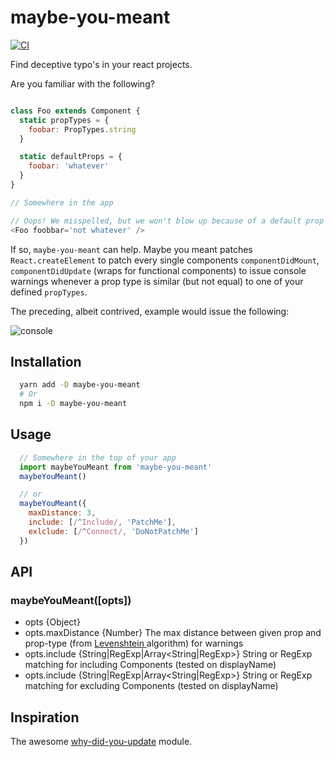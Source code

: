 # maybe-you-meant
[![CI][travis-image]][travis-url]

Find deceptive typo's in your react projects.

Are you familiar with the following?

```js

class Foo extends Component {
  static propTypes = {
    foobar: PropTypes.string
  }

  static defaultProps = {
    foobar: 'whatever'
  }
}

// Somewhere in the app

// Oops! We misspelled, but we won't blow up because of a default prop type.
<Foo foobbar='not whatever' />
```

If so, `maybe-you-meant` can help. Maybe you meant patches `React.createElement`
to patch every single components `componentDidMount`, `componentDidUpdate`
(wraps for functional components) to issue console warnings whenever a prop type
is similar (but not equal) to one of your defined `propTypes`.

The preceding, albeit contrived, example would issue the following:

![console](https://raw.githubusercontent.com/nickpisacane/maybe-you-meant/master/graphics/console.png)

## Installation

```sh
  yarn add -D maybe-you-meant
  # Or
  npm i -D maybe-you-meant
```

## Usage

```js
  // Somewhere in the top of your app
  import maybeYouMeant from 'maybe-you-meant'
  maybeYouMeant()

  // or
  maybeYouMeant({
    maxDistance: 3,
    include: [/^Include/, 'PatchMe'],
    exlclude: [/^Connect/, 'DoNotPatchMe']
  })
```

## API

### maybeYouMeant([opts])
* opts {Object}
* opts.maxDistance {Number} The max distance between given prop and prop-type (from [Levenshtein ](https://en.wikipedia.org/wiki/Levenshtein_distance) algorithm) for warnings
* opts.include {String|RegExp|Array<String|RegExp>} String or RegExp matching for including Components (tested on displayName)
* opts.include {String|RegExp|Array<String|RegExp>} String or RegExp matching for excluding Components (tested on displayName)

## Inspiration

The awesome [why-did-you-update](https://github.com/garbles/why-did-you-update)
module.


[travis-image]: https://travis-ci.org/nickpisacane/maybe-you-meant.svg?branch=master
[travis-url]: https://travis-ci.org/nickpisacane/maybe-you-meant
